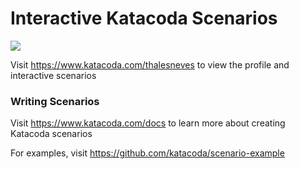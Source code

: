 # Interactive Katacoda Scenarios

[![](http://shields.katacoda.com/katacoda/thalesneves/count.svg)](https://www.katacoda.com/thalesneves "Get your profile on Katacoda.com")

Visit https://www.katacoda.com/thalesneves to view the profile and interactive scenarios

### Writing Scenarios
Visit https://www.katacoda.com/docs to learn more about creating Katacoda scenarios

For examples, visit https://github.com/katacoda/scenario-example
